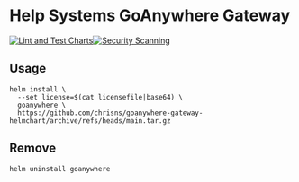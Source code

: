 # Help Systems GoAnywhere Gateway

[![Lint and Test Charts](https://github.com/chrisns/goanywhere-gateway-helmchart/actions/workflows/lint-test.yaml/badge.svg)](https://github.com/chrisns/goanywhere-gateway-helmchart/actions/workflows/lint-test.yaml)[![Security Scanning](https://github.com/chrisns/goanywhere-gateway-helmchart/actions/workflows/security.yml/badge.svg)](https://github.com/chrisns/goanywhere-gateway-helmchart/actions/workflows/security.yml)

## Usage

```
helm install \
  --set license=$(cat licensefile|base64) \
  goanywhere \
  https://github.com/chrisns/goanywhere-gateway-helmchart/archive/refs/heads/main.tar.gz
```

## Remove

```
helm uninstall goanywhere
```
